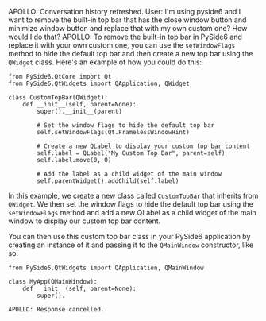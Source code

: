 APOLLO: Conversation history refreshed.
User: I'm using pyside6 and I want to remove the built-in top bar that has the close window button and minimize window button and replace that with my own custom one? How would I do that?
APOLLO: 
To remove the built-in top bar in PySide6 and replace it with your own custom one, you can use the `setWindowFlags` method to hide the default top bar and then create a new top bar using the `QWidget` class. Here's an example of how you could do this:
```
from PySide6.QtCore import Qt
from PySide6.QtWidgets import QApplication, QWidget

class CustomTopBar(QWidget):
    def __init__(self, parent=None):
        super().__init__(parent)

        # Set the window flags to hide the default top bar
        self.setWindowFlags(Qt.FramelessWindowHint)

        # Create a new QLabel to display your custom top bar content
        self.label = QLabel("My Custom Top Bar", parent=self)
        self.label.move(0, 0)

        # Add the label as a child widget of the main window
        self.parentWidget().addChild(self.label)
```
In this example, we create a new class called `CustomTopBar` that inherits from `QWidget`. We then set the window flags to hide the default top bar using the `setWindowFlags` method and add a new QLabel as a child widget of the main window to display our custom top bar content.

You can then use this custom top bar class in your PySide6 application by creating an instance of it and passing it to the `QMainWindow` constructor, like so:
```
from PySide6.QtWidgets import QApplication, QMainWindow

class MyApp(QMainWindow):
    def __init__(self, parent=None):
        super().

APOLLO: Response cancelled.